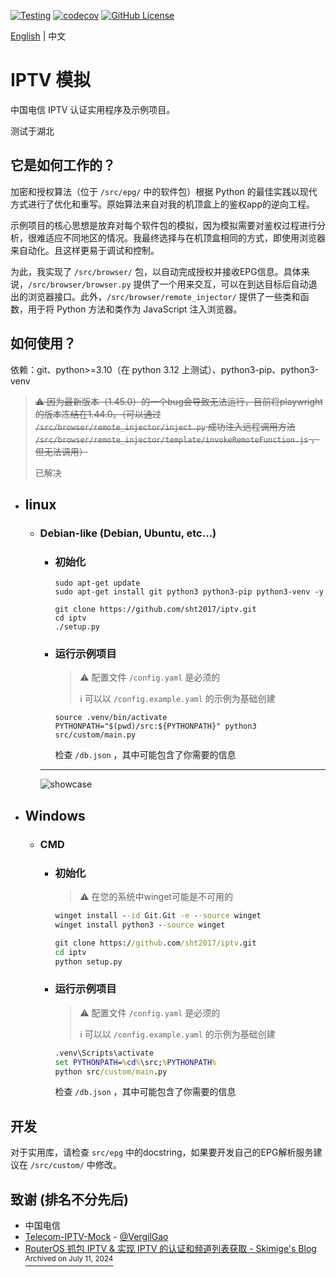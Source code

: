 [![Testing](https://github.com/sht2017/iptv/actions/workflows/CI.yaml/badge.svg)](https://github.com/sht2017/iptv/actions/workflows/CI.yaml)
[![codecov](https://codecov.io/github/sht2017/iptv/graph/badge.svg?token=VCN5CCEC5F)](https://codecov.io/github/sht2017/iptv)
[![GitHub License](https://img.shields.io/github/license/sht2017/iptv)](https://github.com/sht2017/iptv/blob/main/LICENSE)

[English](README.MD) | 中文

# IPTV 模拟

中国电信 IPTV 认证实用程序及示例项目。

测试于湖北

## 它是如何工作的？
加密和授权算法（位于 `/src/epg/` 中的软件包）根据 Python 的最佳实践以现代方式进行了优化和重写。原始算法来自对我的机顶盒上的鉴权app的逆向工程。

示例项目的核心思想是放弃对每个软件包的模拟，因为模拟需要对鉴权过程进行分析，很难适应不同地区的情况。我最终选择与在机顶盒相同的方式，即使用浏览器来自动化。且这样更易于调试和控制。

为此，我实现了 `/src/browser/` 包，以自动完成授权并接收EPG信息。具体来说，`/src/browser/browser.py` 提供了一个用来交互，可以在到达目标后自动退出的浏览器接口。此外，`/src/browser/remote_injector/` 提供了一些类和函数，用于将 Python 方法和类作为 JavaScript 注入浏览器。

## 如何使用？
依赖：git、python>=3.10（在 python 3.12 上测试）、python3-pip、python3-venv
> ~~⚠️ 因为最新版本（1.45.0）的一个bug会导致无法运行，目前将playwright的版本冻结在1.44.0。（可以通过 `/src/browser/remote_injector/inject.py` 成功注入远程调用方法 `/src/browser/remote_injector/template/invokeRemoteFunction.js` ，但无法调用）~~
>
> 已解决
- ## linux
    - ### Debian-like (Debian, Ubuntu, etc...)
        - ### 初始化
            ```shell
            sudo apt-get update
            sudo apt-get install git python3 python3-pip python3-venv -y
            ```
            ```shell
            git clone https://github.com/sht2017/iptv.git
            cd iptv
            ./setup.py
            ```
        - ### 运行示例项目

            > ⚠️ 配置文件 `/config.yaml` 是必须的
            >
            > ℹ️ 可以以 `/config.example.yaml` 的示例为基础创建

            ```shell
            source .venv/bin/activate
            PYTHONPATH="$(pwd)/src:${PYTHONPATH}" python3 src/custom/main.py
            ```
            检查 `/db.json` ，其中可能包含了你需要的信息
        ---
        ![showcase](showcase.gif)
- ## Windows
    - ### CMD
        - ### 初始化
            > ⚠️ 在您的系统中winget可能是不可用的
            ```cmd
            winget install --id Git.Git -e --source winget
            winget install python3 --source winget
            ```
            ```cmd
            git clone https://github.com/sht2017/iptv.git
            cd iptv
            python setup.py
            ```
        - ### 运行示例项目

            > ⚠️ 配置文件 `/config.yaml` 是必须的
            >
            > ℹ️ 可以以 `/config.example.yaml` 的示例为基础创建

            ```cmd
            .venv\Scripts\activate
            set PYTHONPATH=%cd%\src;%PYTHONPATH%
            python src/custom/main.py
            ```
            检查 `/db.json` ，其中可能包含了你需要的信息


## 开发

对于实用库，请检查 `src/epg` 中的docstring，如果要开发自己的EPG解析服务建议在 `/src/custom/` 中修改。

## 致谢 (排名不分先后)
- 中国电信 
- [Telecom-IPTV-Mock](https://github.com/VergilGao/Telecom-IPTV-Mock) - [@VergilGao](https://github.com/VergilGao)
- [RouterOS 抓包 IPTV & 实现 IPTV 的认证和频道列表获取 - Skimige's Blog](https://xyx.moe/018-RouterOS-IPTV-packet-capture-and-authentication-implementation.html) [<sup>Archived on July 11, 2024</sup>](https://web.archive.org/web/20240711154952/https://xyx.moe/018-RouterOS-IPTV-packet-capture-and-authentication-implementation.html)
 